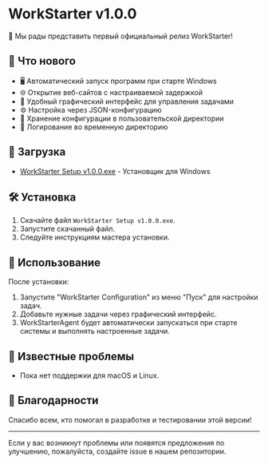# WorkStarter v1.0.0

🎉 Мы рады представить первый официальный релиз WorkStarter!

## 🚀 Что нового

- 🖥️ Автоматический запуск программ при старте Windows
- 🌐 Открытие веб-сайтов с настраиваемой задержкой
- 🎨 Удобный графический интерфейс для управления задачами
- ⚙️ Настройка через JSON-конфигурацию
- 📁 Хранение конфигурации в пользовательской директории
- 📝 Логирование во временную директорию

## 💾 Загрузка

- [WorkStarter Setup v1.0.0.exe](https://github.com/ivanoskov/workstarter/releases/download/v1.0.0/WorkStarter_Setup_v1.0.0.exe) - Установщик для Windows

## 🛠️ Установка

1. Скачайте файл `WorkStarter Setup v1.0.0.exe`.
2. Запустите скачанный файл.
3. Следуйте инструкциям мастера установки.

## 📘 Использование

После установки:
1. Запустите "WorkStarter Configuration" из меню "Пуск" для настройки задач.
2. Добавьте нужные задачи через графический интерфейс.
3. WorkStarterAgent будет автоматически запускаться при старте системы и выполнять настроенные задачи.

## 🐛 Известные проблемы

- Пока нет поддержки для macOS и Linux.

## 🙏 Благодарности

Спасибо всем, кто помогал в разработке и тестировании этой версии!

---

Если у вас возникнут проблемы или появятся предложения по улучшению, пожалуйста, создайте issue в нашем репозитории.

